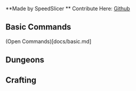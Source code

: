 
**Made by SpeedSlicer
**
Contribute Here: [Github](https://github.com/SpeedSlicer/SurvivalServerWiki/)

## Basic Commands
(Open Commands)[docs/basic.md]
## Dungeons

## Crafting
